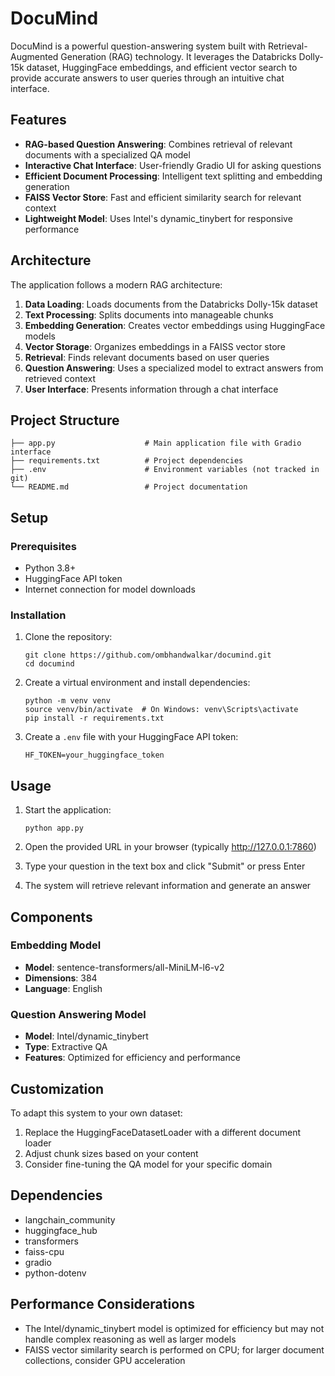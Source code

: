 # DocuMind

DocuMind is a powerful question-answering system built with Retrieval-Augmented Generation (RAG) technology. It leverages the Databricks Dolly-15k dataset, HuggingFace embeddings, and efficient vector search to provide accurate answers to user queries through an intuitive chat interface.

## Features

- **RAG-based Question Answering**: Combines retrieval of relevant documents with a specialized QA model
- **Interactive Chat Interface**: User-friendly Gradio UI for asking questions
- **Efficient Document Processing**: Intelligent text splitting and embedding generation
- **FAISS Vector Store**: Fast and efficient similarity search for relevant context
- **Lightweight Model**: Uses Intel's dynamic_tinybert for responsive performance

## Architecture

The application follows a modern RAG architecture:

1. **Data Loading**: Loads documents from the Databricks Dolly-15k dataset
2. **Text Processing**: Splits documents into manageable chunks
3. **Embedding Generation**: Creates vector embeddings using HuggingFace models
4. **Vector Storage**: Organizes embeddings in a FAISS vector store
5. **Retrieval**: Finds relevant documents based on user queries
6. **Question Answering**: Uses a specialized model to extract answers from retrieved context
7. **User Interface**: Presents information through a chat interface

## Project Structure

```
├── app.py                    # Main application file with Gradio interface
├── requirements.txt          # Project dependencies
├── .env                      # Environment variables (not tracked in git)
└── README.md                 # Project documentation
```

## Setup

### Prerequisites

- Python 3.8+
- HuggingFace API token
- Internet connection for model downloads

### Installation

1. Clone the repository:
   ```
   git clone https://github.com/ombhandwalkar/documind.git
   cd documind
   ```

2. Create a virtual environment and install dependencies:
   ```
   python -m venv venv
   source venv/bin/activate  # On Windows: venv\Scripts\activate
   pip install -r requirements.txt
   ```

3. Create a `.env` file with your HuggingFace API token:
   ```
   HF_TOKEN=your_huggingface_token
   ```

## Usage

1. Start the application:
   ```
   python app.py
   ```

2. Open the provided URL in your browser (typically http://127.0.0.1:7860)

3. Type your question in the text box and click "Submit" or press Enter

4. The system will retrieve relevant information and generate an answer

## Components


### Embedding Model

- **Model**: sentence-transformers/all-MiniLM-l6-v2
- **Dimensions**: 384
- **Language**: English

### Question Answering Model

- **Model**: Intel/dynamic_tinybert
- **Type**: Extractive QA
- **Features**: Optimized for efficiency and performance

## Customization

To adapt this system to your own dataset:

1. Replace the HuggingFaceDatasetLoader with a different document loader
2. Adjust chunk sizes based on your content
3. Consider fine-tuning the QA model for your specific domain

## Dependencies

- langchain_community
- huggingface_hub
- transformers
- faiss-cpu
- gradio
- python-dotenv

## Performance Considerations

- The Intel/dynamic_tinybert model is optimized for efficiency but may not handle complex reasoning as well as larger models
- FAISS vector similarity search is performed on CPU; for larger document collections, consider GPU acceleration

